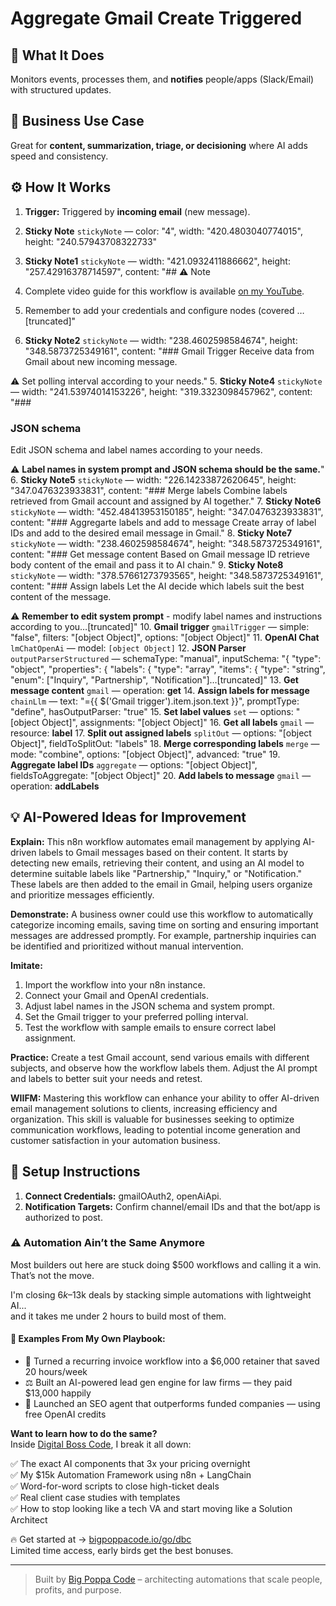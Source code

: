 # Aggregate Gmail Create Triggered
  ## 🚀 What It Does
  Monitors events, processes them, and **notifies** people/apps (Slack/Email) with structured updates.
  
  ## 💼 Business Use Case
  Great for **content, summarization, triage, or decisioning** where AI adds speed and consistency.
  
  ## ⚙️ How It Works
  1. **Trigger:** Triggered by **incoming email** (new message).
  2. **Sticky Note** `stickyNote` — color: "4", width: "420.4803040774015", height: "240.57943708322733"
3. **Sticky Note1** `stickyNote` — width: "421.0932411886662", height: "257.42916378714597", content: "## ⚠️ Note

1. Complete video guide for this workflow is available [on my YouTube](https://youtu.be/a8Dhj3Zh9vQ). 
2. Remember to add your credentials and configure nodes (covered …[truncated]"
4. **Sticky Note2** `stickyNote` — width: "238.4602598584674", height: "348.5873725349161", content: "### Gmail Trigger
Receive data from Gmail about new incoming message. 

⚠️ Set polling interval according to your needs."
5. **Sticky Note4** `stickyNote` — width: "241.53974014153226", height: "319.3323098457962", content: "###










### JSON schema
Edit JSON schema and label names according to your needs.

⚠️ **Label names in system prompt and JSON schema should be the same.**"
6. **Sticky Note5** `stickyNote` — width: "226.14233872620645", height: "347.0476323933831", content: "### Merge labels
Combine labels retrieved from Gmail account and assigned by AI together."
7. **Sticky Note6** `stickyNote` — width: "452.48413953150185", height: "347.0476323933831", content: "### Aggregarte labels and add to message
Create array of label IDs and add to the desired email message in Gmail."
8. **Sticky Note7** `stickyNote` — width: "238.4602598584674", height: "348.5873725349161", content: "### Get message content
Based on Gmail message ID retrieve body content of the email and pass it to AI chain."
9. **Sticky Note8** `stickyNote` — width: "378.57661273793565", height: "348.5873725349161", content: "### Assign labels
Let the AI decide which labels suit the best content of the message.

⚠️ **Remember to edit system prompt** - modify label names and instructions according to you…[truncated]"
10. **Gmail trigger** `gmailTrigger` — simple: "false", filters: "[object Object]", options: "[object Object]"
11. **OpenAI Chat** `lmChatOpenAi` — model: `[object Object]`
12. **JSON Parser** `outputParserStructured` — schemaType: "manual", inputSchema: "{
  "type": "object",
  "properties": {
    "labels": {
      "type": "array",
      "items": {
        "type": "string",
        "enum": ["Inquiry", "Partnership", "Notification"]…[truncated]"
13. **Get message content** `gmail` — operation: **get**
14. **Assign labels for message** `chainLlm` — text: "={{ $('Gmail trigger').item.json.text }}", promptType: "define", hasOutputParser: "true"
15. **Set label values** `set` — options: "[object Object]", assignments: "[object Object]"
16. **Get all labels** `gmail` — resource: **label**
17. **Split out assigned labels** `splitOut` — options: "[object Object]", fieldToSplitOut: "labels"
18. **Merge corresponding labels** `merge` — mode: "combine", options: "[object Object]", advanced: "true"
19. **Aggregate label IDs** `aggregate` — options: "[object Object]", fieldsToAggregate: "[object Object]"
20. **Add labels to message** `gmail` — operation: **addLabels**
  
  ## 💡 AI-Powered Ideas for Improvement
  **Explain:** This n8n workflow automates email management by applying AI-driven labels to Gmail messages based on their content. It starts by detecting new emails, retrieving their content, and using an AI model to determine suitable labels like "Partnership," "Inquiry," or "Notification." These labels are then added to the email in Gmail, helping users organize and prioritize messages efficiently.

**Demonstrate:** A business owner could use this workflow to automatically categorize incoming emails, saving time on sorting and ensuring important messages are addressed promptly. For example, partnership inquiries can be identified and prioritized without manual intervention.

**Imitate:** 
1. Import the workflow into your n8n instance.
2. Connect your Gmail and OpenAI credentials.
3. Adjust label names in the JSON schema and system prompt.
4. Set the Gmail trigger to your preferred polling interval.
5. Test the workflow with sample emails to ensure correct label assignment.

**Practice:** Create a test Gmail account, send various emails with different subjects, and observe how the workflow labels them. Adjust the AI prompt and labels to better suit your needs and retest.

**WIIFM:** Mastering this workflow can enhance your ability to offer AI-driven email management solutions to clients, increasing efficiency and organization. This skill is valuable for businesses seeking to optimize communication workflows, leading to potential income generation and customer satisfaction in your automation business.
  
  ## 🔧 Setup Instructions
  1. **Connect Credentials:** gmailOAuth2, openAiApi.
2. **Notification Targets:** Confirm channel/email IDs and that the bot/app is authorized to post.
  
### ⚠️ Automation Ain’t the Same Anymore

Most builders out here are stuck doing $500 workflows and calling it a win.  
That’s not the move.  

I'm closing $6k–$13k deals by stacking simple automations with lightweight AI...  
and it takes me under 2 hours to build most of them.

#### 🧠 Examples From My Own Playbook:
- 🔁 Turned a recurring invoice workflow into a $6,000 retainer that saved 20 hours/week  
- ⚖️ Built an AI-powered lead gen engine for law firms — they paid $13,000 happily  
- 🚀 Launched an SEO agent that outperforms funded companies — using free OpenAI credits  

**Want to learn how to do the same?**  
Inside [Digital Boss Code](https://bigpoppacode.io/go/dbc), I break it all down:

✅ The exact AI components that 3x your pricing overnight  
✅ My $15k Automation Framework using n8n + LangChain  
✅ Word-for-word scripts to close high-ticket deals  
✅ Real client case studies with templates  
✅ How to stop looking like a tech VA and start moving like a Solution Architect  

🔥 Get started at → [bigpoppacode.io/go/dbc](https://bigpoppacode.io/go/dbc)  
Limited time access, early birds get the best bonuses.

---
> Built by [Big Poppa Code](https://bigpoppacode.io) – architecting automations that scale people, profits, and purpose.
  